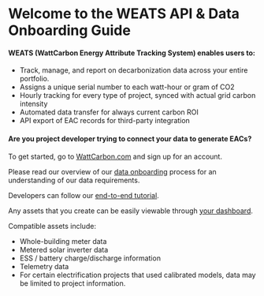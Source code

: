 # Welcome to the WEATS API & Data Onboarding Guide

#### WEATS (WattCarbon Energy Attribute Tracking System) enables users to:

- Track, manage, and report on decarbonization data across your entire portfolio. 
- Assigns a unique serial number to each watt-hour or gram of CO2
- Hourly tracking for every type of project, synced with actual grid carbon intensity
- Automated data transfer for always current carbon ROI
- API export of EAC records for third-party integration


#### Are you project developer trying to connect your data to generate EACs? 

To get started, go to <a href="https://www.wattcarbon.com">WattCarbon.com</a> and sign up for an account.

Please read our overview of our <a href="https://docs.wattcarbon.com/#data_onboarding%2FOnboarding%20Guide.md">data onboarding</a> process for an understanding of our data requirements.

Developers can follow our <a href="https://docs.wattcarbon.com/#data_onboarding%2FDeveloper%20Guide.md">end-to-end tutorial</a>.

Any assets that you create can be easily viewable through <a href="https://app.wattcarbon.com">your dashboard</a>.

Compatible assets include: 
- Whole-building meter data 
- Metered solar inverter data
- ESS / battery charge/discharge information 
- Telemetry data
- For certain electrification projects that used calibrated models, data may be limited to project information. 

